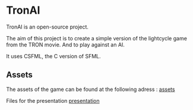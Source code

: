# TronAI

TronAI is an open-source project.

The aim of this project is to create a simple version of the lightcycle game from the TRON movie. And to play against an AI.

It uses CSFML, the C version of SFML.

## Assets

The assets of the game can be found at the following adress :
[assets](https://drive.google.com/file/d/0B5Pvgk_rI8FMcDE3Tk1VajVlUTA/view?usp=sharing)

Files for the presentation
[presentation](https://drive.google.com/file/d/0B5Pvgk_rI8FMcW1MU0E2ZkZKZDQ/view?usp=sharing)
